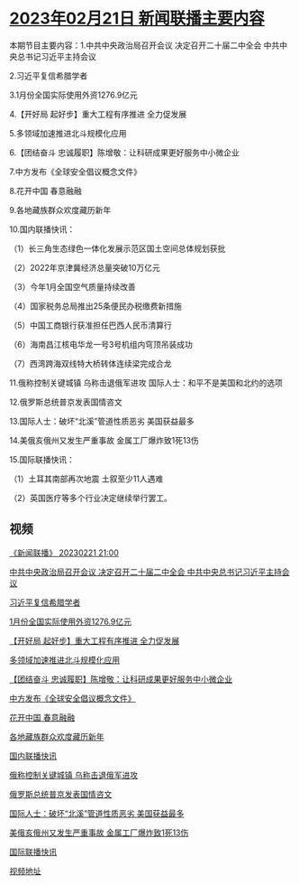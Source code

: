 # [2023年02月21日 新闻联播主要内容](https://tv.cctv.com/lm/xwlb/day/20230221.shtml)

本期节目主要内容：1.中共中央政治局召开会议 决定召开二十届二中全会 中共中央总书记习近平主持会议

2.习近平复信希腊学者

3.1月份全国实际使用外资1276.9亿元

4.【开好局 起好步】重大工程有序推进 全力促发展

5.多领域加速推进北斗规模化应用

6.【团结奋斗 忠诚履职】陈增敬：让科研成果更好服务中小微企业

7.中方发布《全球安全倡议概念文件》

8.花开中国 春意融融

9.各地藏族群众欢度藏历新年

10.国内联播快讯：

（1）长三角生态绿色一体化发展示范区国土空间总体规划获批

（2）2022年京津冀经济总量突破10万亿元

（3）今年1月全国空气质量持续改善

（4）国家税务总局推出25条便民办税缴费新措施

（5）中国工商银行获准担任巴西人民币清算行

（6）海南昌江核电华龙一号3号机组内穹顶吊装成功

（7）西湾跨海双线特大桥转体连续梁完成合龙

11.俄称控制关键城镇 乌称击退俄军进攻 国际人士：和平不是美国和北约的选项

12.俄罗斯总统普京发表国情咨文

13.国际人士：破坏“北溪”管道性质恶劣 美国获益最多

14.美俄亥俄州又发生严重事故 金属工厂爆炸致1死13伤

15.国际联播快讯：

（1）土耳其南部再次地震 土叙至少11人遇难

（2）英国医疗等多个行业决定继续举行罢工。

## 视频

[《新闻联播》 20230221 21:00](https://tv.cctv.com/2023/02/21/VIDE696IzKbVDix2ymPCvnmQ230221.shtml)

[中共中央政治局召开会议 决定召开二十届二中全会 中共中央总书记习近平主持会议](https://tv.cctv.com/2023/02/21/VIDE48rgOPFq86W9Qxy4qTxe230221.shtml)

[习近平复信希腊学者](https://tv.cctv.com/2023/02/21/VIDErQkX3C9VNliyl6x71cC6230221.shtml)

[1月份全国实际使用外资1276.9亿元](https://tv.cctv.com/2023/02/21/VIDE7UyBQUf170Gm4j8z5iXY230221.shtml)

[【开好局 起好步】重大工程有序推进 全力促发展](https://tv.cctv.com/2023/02/21/VIDEYziuEihgTWt4Bn8v9o7D230221.shtml)

[多领域加速推进北斗规模化应用](https://tv.cctv.com/2023/02/21/VIDET7o78kjOXddZJPGqZTuf230221.shtml)

[【团结奋斗 忠诚履职】陈增敬：让科研成果更好服务中小微企业](https://tv.cctv.com/2023/02/21/VIDEwRdIX2PSf3lmXUSCyWCE230221.shtml)

[中方发布《全球安全倡议概念文件》](https://tv.cctv.com/2023/02/21/VIDE1AM3Vmv066uJytUZDGU1230221.shtml)

[花开中国 春意融融](https://tv.cctv.com/2023/02/21/VIDE5V3VdAlcVPWkrzf5Fm6Q230221.shtml)

[各地藏族群众欢度藏历新年](https://tv.cctv.com/2023/02/21/VIDEKWRMh2QnpvrWThBBKwPg230221.shtml)

[国内联播快讯](https://tv.cctv.com/2023/02/21/VIDEJFW6kbWn3mShoQIeI13J230221.shtml)

[俄称控制关键城镇 乌称击退俄军进攻](https://tv.cctv.com/2023/02/21/VIDEDt7RexI5URRish4JGowJ230221.shtml)

[俄罗斯总统普京发表国情咨文](https://tv.cctv.com/2023/02/21/VIDELDXVgIIjxhVtLUAxvbPf230221.shtml)

[国际人士：破坏“北溪”管道性质恶劣 美国获益最多](https://tv.cctv.com/2023/02/21/VIDEQyF1pnWjo2qbaLA0XH64230221.shtml)

[美俄亥俄州又发生严重事故 金属工厂爆炸致1死13伤](https://tv.cctv.com/2023/02/21/VIDEl3S7tkH5MbRjtToU5K5g230221.shtml)

[国际联播快讯](https://tv.cctv.com/2023/02/21/VIDEpeyVu0PjafFydfcJuvDS230221.shtml)

[视频地址](https://tv.cctv.com/lm/xwlb/day/20230221.shtml) 

